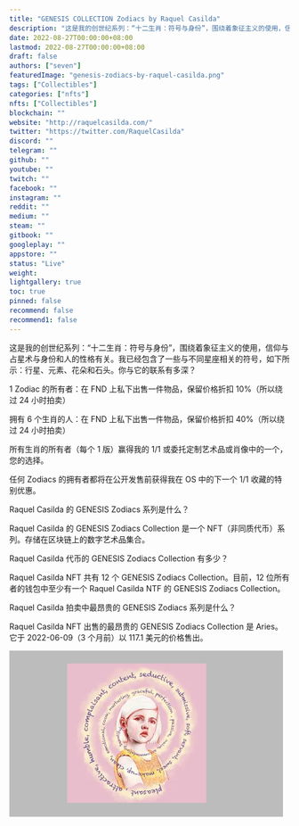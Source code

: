 ```yaml
---
title: "GENESIS COLLECTION Zodiacs by Raquel Casilda"
description: "这是我的创世纪系列：“十二生肖：符号与身份”，围绕着象征主义的使用，信仰与占星术与身份和人的性格有关。我已经包含了一些与不同星座相关的符号，如下所示：行星、元素、花朵和石头。你与它的联系有多深？"
date: 2022-08-27T00:00:00+08:00
lastmod: 2022-08-27T00:00:00+08:00
draft: false
authors: ["seven"]
featuredImage: "genesis-zodiacs-by-raquel-casilda.png"
tags: ["Collectibles"]
categories: ["nfts"]
nfts: ["Collectibles"]
blockchain: ""
website: "http://raquelcasilda.com/"
twitter: "https://twitter.com/RaquelCasilda"
discord: ""
telegram: ""
github: ""
youtube: ""
twitch: ""
facebook: ""
instagram: ""
reddit: ""
medium: ""
steam: ""
gitbook: ""
googleplay: ""
appstore: ""
status: "Live"
weight: 
lightgallery: true
toc: true
pinned: false
recommend: false
recommend1: false
---
```

这是我的创世纪系列：“十二生肖：符号与身份”，围绕着象征主义的使用，信仰与占星术与身份和人的性格有关。我已经包含了一些与不同星座相关的符号，如下所示：行星、元素、花朵和石头。你与它的联系有多深？

1 Zodiac 的所有者：在 FND 上私下出售一件物品，保留价格折扣 10%（所以绕过 24 小时拍卖）

拥有 6 个生肖的人：在 FND 上私下出售一件物品，保留价格折扣 40%（所以绕过 24 小时拍卖）

所有生肖的所有者（每个 1 版）赢得我的 1/1 或委托定制艺术品或肖像中的一个，您的选择。

任何 Zodiacs 的拥有者都将在公开发售前获得我在 OS 中的下一个 1/1 收藏的特别优惠。

Raquel Casilda 的 GENESIS Zodiacs 系列是什么？

Raquel Casilda 的 GENESIS Zodiacs Collection 是一个 NFT（非同质代币）系列。存储在区块链上的数字艺术品集合。

Raquel Casilda 代币的 GENESIS Zodiacs Collection 有多少？

Raquel Casilda NFT 共有 12 个 GENESIS Zodiacs Collection。目前，12 位所有者的钱包中至少有一个 Raquel Casilda NTF 的 GENESIS Zodiacs Collection。

Raquel Casilda 拍卖中最昂贵的 GENESIS Zodiacs 系列是什么？

Raquel Casilda NFT 出售的最昂贵的 GENESIS Zodiacs Collection 是 Aries。它于 2022-06-09（3 个月前）以 117.1 美元的价格售出。

![nft](1661577179975.png)